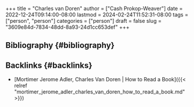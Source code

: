 +++
title = "Charles van Doren"
author = ["Cash Prokop-Weaver"]
date = 2022-12-24T09:14:00-08:00
lastmod = 2024-02-24T11:52:31-08:00
tags = ["person", "person"]
categories = ["person"]
draft = false
slug = "3609e84d-7834-48dd-8a93-24d1cc653def"
+++

## Bibliography {#bibliography}

<style>.csl-entry{text-indent: -1.5em; margin-left: 1.5em;}</style><div class="csl-bib-body">
</div>


## Backlinks {#backlinks}

-   [Mortimer Jerome Adler, Charles Van Doren | How to Read a Book]({{< relref "mortimer_jerome_adler_charles_van_doren_how_to_read_a_book.md" >}})
